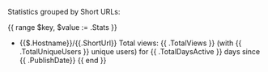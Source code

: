Statistics grouped by Short URLs:

{{ range $key, $value := .Stats }}
   - {{$.Hostname}}/{{.ShortUrl}} Total views: {{ .TotalViews }} (with {{ .TotalUniqueUsers }} unique users) for {{ .TotalDaysActive }} days since {{ .PublishDate}}
{{ end }}